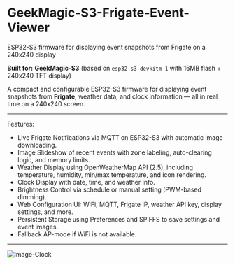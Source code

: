 # GeekMagic-S3-Frigate-Event-Viewer
ESP32-S3 firmware for displaying event snapshots from Frigate on a 240x240 display

**Built for:** 
**GeekMagic-S3** (based on `esp32-s3-devkitm-1` with 16MB flash + 240x240 TFT display)

A compact and configurable ESP32-S3 firmware for displaying event snapshots from **Frigate**, weather data, and clock information — all in real time on a 240x240 screen.

---

Features:

- Live Frigate Notifications via MQTT on ESP32-S3 with automatic image downloading.
- Image Slideshow of recent events with zone labeling, auto-clearing logic, and memory limits.
- Weather Display using OpenWeatherMap API (2.5), including temperature, humidity, min/max temperature, and icon rendering.
- Clock Display with date, time, and weather info.
- Brightness Control via schedule or manual setting (PWM-based dimming).
- Web Configuration UI: WiFi, MQTT, Frigate IP, weather API key, display settings, and more.
- Persistent Storage using Preferences and SPIFFS to save settings and event images.
- Fallback AP-mode if WiFi is not available.

---

![Image-Clock](https://github.com/user-attachments/assets/fe3dccfc-57a9-4856-9149-fed7bcac7817)


